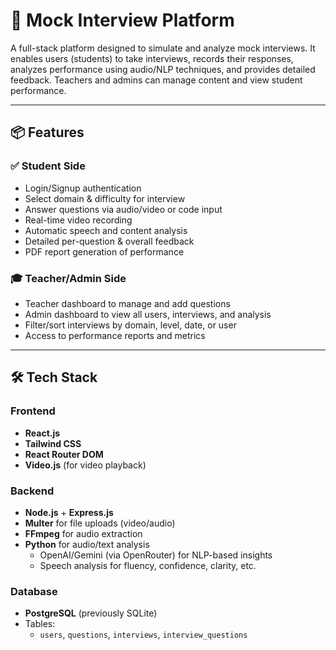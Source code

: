 # 🎤 Mock Interview Platform

A full-stack platform designed to simulate and analyze mock interviews. It enables users (students) to take interviews, records their responses, analyzes performance using audio/NLP techniques, and provides detailed feedback. Teachers and admins can manage content and view student performance.

---

## 📦 Features

### ✅ Student Side
- Login/Signup authentication
- Select domain & difficulty for interview
- Answer questions via audio/video or code input
- Real-time video recording
- Automatic speech and content analysis
- Detailed per-question & overall feedback
- PDF report generation of performance

### 🎓 Teacher/Admin Side
- Teacher dashboard to manage and add questions
- Admin dashboard to view all users, interviews, and analysis
- Filter/sort interviews by domain, level, date, or user
- Access to performance reports and metrics

---

## 🛠 Tech Stack

### Frontend
- **React.js**
- **Tailwind CSS**
- **React Router DOM**
- **Video.js** (for video playback)

### Backend
- **Node.js** + **Express.js**
- **Multer** for file uploads (video/audio)
- **FFmpeg** for audio extraction
- **Python** for audio/text analysis
  - OpenAI/Gemini (via OpenRouter) for NLP-based insights
  - Speech analysis for fluency, confidence, clarity, etc.

### Database
- **PostgreSQL** (previously SQLite)
- Tables:
  - `users`, `questions`, `interviews`, `interview_questions`
